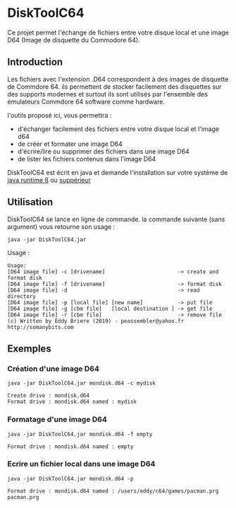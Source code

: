 # DiskToolC64

Ce projet permet l'échange de fichiers entre votre disque local et une image D64 (Image de disquette du Commodore 64).

## Introduction

Les fichiers avec l'extension .D64 correspondent à des images de disquette de Commdore 64. ils permettent de stocker facilement des disquettes sur des supports modernes et surtout ils sont utilisés par l'ensemble des émulateurs Commdore 64 software comme hardware. 

l'outils proposé ici, vous permettra :

* d'échanger facilement des fichiers entre votre disque local et l'image d64
* de créer et formater une image D64
* d'écrire/lire ou supprimer des fichiers dans une image D64
* de lister les fichiers contenus dans l'image D64

DiskToolC64 est écrit en java et demande l'installation sur votre système de [java runtime 8](https://www.oracle.com/fr/java/technologies/javase-jre8-downloads.html) ou [suppérieur](https://www.oracle.com/java/technologies/javase-downloads.html)

## Utilisation

DiskToolC64 se lance en ligne de commande. la commande suivante (sans argument) vous retourne son usage :

 ```
java -jar DiskToolC64.jar 
 
 ```  
Usage :

 ```
Usage:
 [D64 image file] -c [drivename]                       -> create and format disk
 [D64 image file] -f [drivename]                       -> format disk
 [D64 image file] -d                                   -> read directory
 [D64 image file] -p [local file] [new name]           -> put file
 [D64 image file] -g [cbm file]   [local destination ] -> get file
 [D64 image file] -r [cbm file]                        -> remove file
(c) Written by Eddy Briere (2019) - peassembler@yahoo.fr http://somanybits.com
 ``` 
## Exemples

### Création d'une image D64

 ```
java -jar DiskToolC64.jar mondisk.d64 -c mydisk

Create drive : mondisk.d64
Format drive : mondisk.d64 named : mydisk
 
 ``` 
 ### Formatage d'une image D64

 ```
java -jar DiskToolC64.jar mondisk.d64 -f empty

Format drive : mondisk.d64 named : empty
 
 ``` 
 ### Ecrire un fichier local dans une image D64

 ```
java -jar DiskToolC64.jar mondisk.d64 -p 

Format drive : mondisk.d64 named : /users/eddy/c64/games/pacman.prg pacman.prg
 
 ``` 
